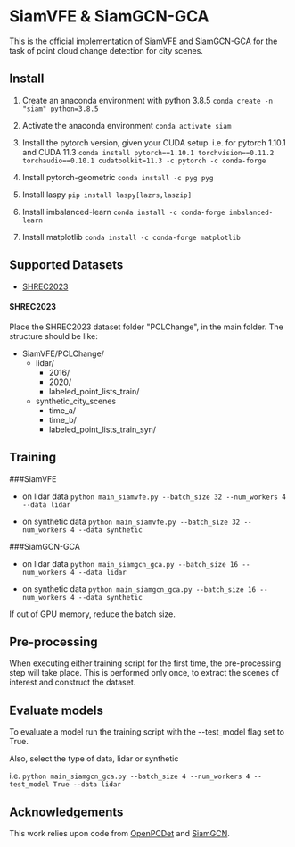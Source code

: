 # SiamVFE & SiamGCN-GCA
This is the official implementation of SiamVFE and SiamGCN-GCA for the task of point cloud change detection for city scenes.

## Install
1. Create an anaconda environment with python 3.8.5
`conda create -n "siam" python=3.8.5`

2.  Activate the anaconda environment
`conda activate siam`

3. Install the pytorch version, given your CUDA setup. 
i.e. for pytorch 1.10.1 and CUDA 11.3
`conda install pytorch==1.10.1 torchvision==0.11.2 torchaudio==0.10.1 cudatoolkit=11.3 -c pytorch -c conda-forge` 

4. Install pytorch-geometric
`conda install -c pyg pyg`

5. Install laspy
`pip install laspy[lazrs,laszip]`

6. Install imbalanced-learn
`conda install -c conda-forge imbalanced-learn`

7. Install matplotlib
`conda install -c conda-forge matplotlib`


## Supported Datasets
- [SHREC2023](https://yhldrf.github.io/pointcloudchange/)

#### SHREC2023
Place the SHREC2023 dataset folder "PCLChange", in the main folder. The structure should be like:

- SiamVFE/PCLChange/
 	- lidar/
 		- 2016/
 		- 2020/
 		- labeled_point_lists_train/
	- synthetic_city_scenes
		- time_a/
		- time_b/
		- labeled_point_lists_train_syn/
 		

## Training
###SiamVFE
- on lidar data
 `python main_siamvfe.py --batch_size 32 --num_workers 4 --data lidar`
 
- on synthetic data
 `python main_siamvfe.py --batch_size 32 --num_workers 4 --data synthetic`
 
###SiamGCN-GCA 
- on lidar data
 `python main_siamgcn_gca.py --batch_size 16 --num_workers 4 --data lidar`
 
- on synthetic data
 `python main_siamgcn_gca.py --batch_size 16 --num_workers 4 --data synthetic`

If out of GPU memory, reduce the batch size.

## Pre-processing
When executing either training script for the first time, the pre-processing step will take place. This is performed only once, to extract the scenes of interest and construct the dataset.

## Evaluate models
To evaluate a model run the training script with the --test_model flag set to True.

Also, select the type of data, lidar or synthetic

 i.e. 
`python main_siamgcn_gca.py --batch_size 4 --num_workers 4 --test_model True --data lidar`

## Acknowledgements
This work relies upon code from  [OpenPCDet](https://github.com/open-mmlab/OpenPCDet) and  [SiamGCN](https://github.com/kutao207/SiamGCN).

   
                



